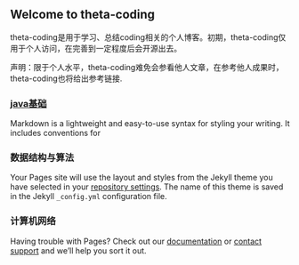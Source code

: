 ## Welcome to theta-coding

theta-coding是用于学习、总结coding相关的个人博客。初期，theta-coding仅用于个人访问，在完善到一定程度后会开源出去。

声明：限于个人水平，theta-coding难免会参看他人文章，在参考他人成果时，theta-coding也将给出参考链接.

### [java基础](notes/java基础.md)

Markdown is a lightweight and easy-to-use syntax for styling your writing. It includes conventions for

### 数据结构与算法

Your Pages site will use the layout and styles from the Jekyll theme you have selected in your [repository settings](https://github.com/thetacoding/thetacode.Github.io/settings/pages). The name of this theme is saved in the Jekyll `_config.yml` configuration file.

### 计算机网络

Having trouble with Pages? Check out our [documentation](https://docs.github.com/categories/github-pages-basics/) or [contact support](https://support.github.com/contact) and we’ll help you sort it out.
